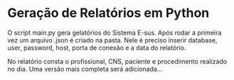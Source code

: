 # Geração de Relatórios em Python

O script main.py gera gelatórios do Sistema E-sus. Após rodar a primeira vez um arquivo .json é criado na pasta. Nele é preciso inserir database, user, password, host, porta de conexão e a data do relatório.
                            
No relatório consta o profissional, CNS, paciente e procedimento realizado no dia. Uma versão mais completa será adicionada...
